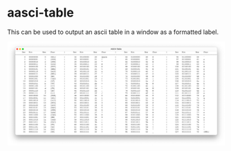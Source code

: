 # aasci-table
This can be used to output an ascii table in a window as a formatted label.

![alt text](https://github.com/lumo03/aasci-table/blob/main/screenshot_table.png)
